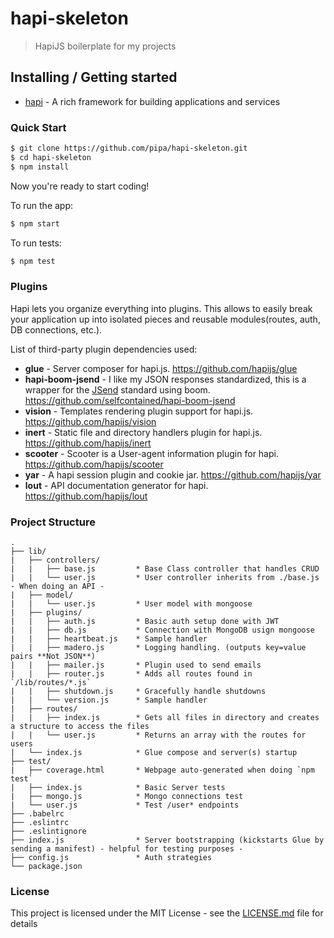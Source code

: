 # hapi-skeleton
> HapiJS boilerplate for my projects

## Installing / Getting started

* [hapi](https://hapijs.com/) - A rich framework for building applications and services


### Quick Start
```bash
$ git clone https://github.com/pipa/hapi-skeleton.git
$ cd hapi-skeleton
$ npm install
```

Now you're ready to start coding!

To run the app:
```bash
$ npm start
```

To run tests:
```bash
$ npm test
```

### Plugins

Hapi lets you organize everything into plugins. This allows to easily break your application up into isolated pieces and reusable modules(routes, auth, DB connections, etc.).

List of third-party plugin dependencies used:
- **glue** - Server composer for hapi.js. https://github.com/hapijs/glue
- **hapi-boom-jsend** - I like my JSON responses standardized, this is a wrapper for the [JSend](https://labs.omniti.com/labs/jsend) standard using boom. https://github.com/selfcontained/hapi-boom-jsend
- **vision** - Templates rendering plugin support for hapi.js. https://github.com/hapijs/vision
- **inert** - Static file and directory handlers plugin for hapi.js. https://github.com/hapijs/inert
- **scooter** - Scooter is a User-agent information plugin for hapi. https://github.com/hapijs/scooter
- **yar** - A hapi session plugin and cookie jar. https://github.com/hapijs/yar
- **lout** - API documentation generator for hapi. https://github.com/hapijs/lout

### Project Structure
```
.
├── lib/
|   ├── controllers/
|   |   ├── base.js         * Base Class controller that handles CRUD
|   |   └── user.js         * User controller inherits from ./base.js - When doing an API -
|   ├── model/
|   |   └── user.js         * User model with mongoose
|   ├── plugins/
|   |   ├── auth.js         * Basic auth setup done with JWT
|   |   ├── db.js           * Connection with MongoDB usign mongoose
|   |   ├── heartbeat.js    * Sample handler
|   |   ├── madero.js       * Logging handling. (outputs key=value pairs **Not JSON**)
|   |   ├── mailer.js       * Plugin used to send emails
|   |   ├── router.js       * Adds all routes found in `/lib/routes/*.js`
|   |   ├── shutdown.js     * Gracefully handle shutdowns
|   |   └── version.js      * Sample handler
|   ├── routes/
|   |   ├── index.js        * Gets all files in directory and creates a structure to access the files
|   |   └── user.js         * Returns an array with the routes for users
|   └── index.js            * Glue compose and server(s) startup
├── test/
|   ├── coverage.html       * Webpage auto-generated when doing `npm test`
|   ├── index.js            * Basic Server tests
|   ├── mongo.js            * Mongo connections test
|   └── user.js             * Test /user* endpoints
├── .babelrc
├── .eslintrc
├── .eslintignore
├── index.js                * Server bootstrapping (kickstarts Glue by sending a manifest) - helpful for testing purposes -
├── config.js               * Auth strategies
└── package.json
```

### License

This project is licensed under the MIT License - see the [LICENSE.md](LICENSE.md) file for details
